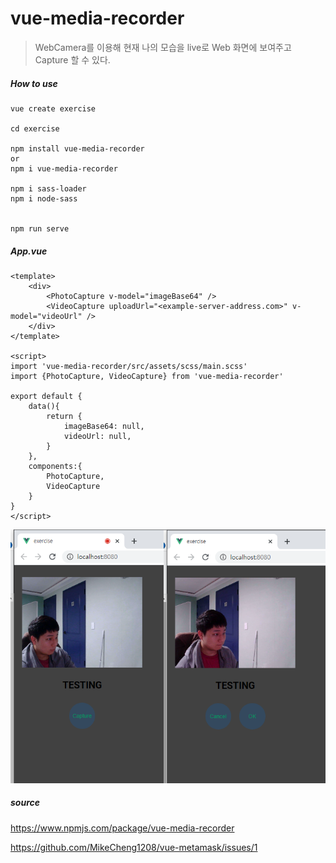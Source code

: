# vue-media-recorder

> WebCamera를 이용해 현재 나의 모습을 live로 Web 화면에 보여주고 Capture 할 수 있다.



##### How to use

```
vue create exercise

cd exercise

npm install vue-media-recorder
or
npm i vue-media-recorder

npm i sass-loader
npm i node-sass


npm run serve
```



##### App.vue

```vue
<template>
    <div>
        <PhotoCapture v-model="imageBase64" />
        <VideoCapture uploadUrl="<example-server-address.com>" v-model="videoUrl" />
    </div>
</template>

<script>
import 'vue-media-recorder/src/assets/scss/main.scss'
import {PhotoCapture, VideoCapture} from 'vue-media-recorder'

export default {
    data(){
        return {
            imageBase64: null,
            videoUrl: null,
        }
    },
    components:{
        PhotoCapture,
        VideoCapture
    }
}
</script>
```



![](vue-media-recorder.png)



##### source

https://www.npmjs.com/package/vue-media-recorder

https://github.com/MikeCheng1208/vue-metamask/issues/1